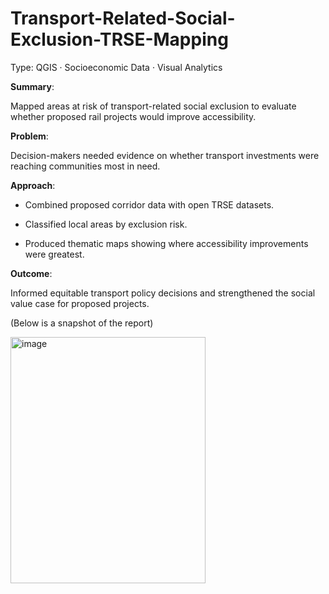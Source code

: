# Transport-Related-Social-Exclusion-TRSE-Mapping
Type: QGIS · Socioeconomic Data · Visual Analytics

**Summary**:

Mapped areas at risk of transport-related social exclusion to evaluate whether proposed rail projects would improve accessibility.

**Problem**:

Decision-makers needed evidence on whether transport investments were reaching communities most in need.

**Approach**:

- Combined proposed corridor data with open TRSE datasets.

- Classified local areas by exclusion risk.

- Produced thematic maps showing where accessibility improvements were greatest.

**Outcome**:

Informed equitable transport policy decisions and strengthened the social value case for proposed projects.


(Below is a snapshot of the report)

<img width="312" height="394" alt="image" src="https://github.com/user-attachments/assets/0e979e34-20ce-468a-b6c9-c880c189919e" />
